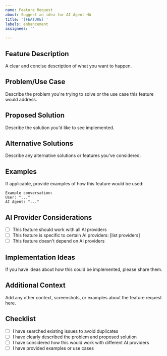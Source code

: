 ```yaml
---
name: Feature Request
about: Suggest an idea for AI Agent HA
title: '[FEATURE] '
labels: enhancement
assignees: ''

---
```


## Feature Description
A clear and concise description of what you want to happen.

## Problem/Use Case
Describe the problem you're trying to solve or the use case this feature would address.

## Proposed Solution
Describe the solution you'd like to see implemented.

## Alternative Solutions
Describe any alternative solutions or features you've considered.

## Examples
If applicable, provide examples of how this feature would be used:

```
Example conversation:
User: "..."
AI Agent: "..."
```

## AI Provider Considerations
- [ ] This feature should work with all AI providers
- [ ] This feature is specific to certain AI providers: [list providers]
- [ ] This feature doesn't depend on AI providers

## Implementation Ideas
If you have ideas about how this could be implemented, please share them.

## Additional Context
Add any other context, screenshots, or examples about the feature request here.

## Checklist
- [ ] I have searched existing issues to avoid duplicates
- [ ] I have clearly described the problem and proposed solution
- [ ] I have considered how this would work with different AI providers
- [ ] I have provided examples or use cases 